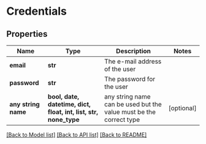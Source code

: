 # Credentials


## Properties
Name | Type | Description | Notes
------------ | ------------- | ------------- | -------------
**email** | **str** | The e-mail address of the user | 
**password** | **str** | The password for the user | 
**any string name** | **bool, date, datetime, dict, float, int, list, str, none_type** | any string name can be used but the value must be the correct type | [optional]

[[Back to Model list]](../README.md#documentation-for-models) [[Back to API list]](../README.md#documentation-for-api-endpoints) [[Back to README]](../README.md)


